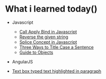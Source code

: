 # What i learned today()

+ Javascript
	+ [Call Apply Bind in Javascript](https://github.com/gsivaprabu/What-i-learn-Today/tree/master/JAVASCRIPT/Call%20Apply%20Bind%20in%20Javascript)
	+ [Reverse the given string](https://github.com/gsivaprabu/What-i-learn-Today/tree/master/JAVASCRIPT/Reverse%20the%20given%20string)
	+ [Splice Concept in Javascript](https://github.com/gsivaprabu/)
	+ [Three Ways to Title Case a Sentence](https://github.com/gsivaprabu/What-i-learn-Today/tree/master/JAVASCRIPT/Three%20Ways%20to%20Title%20Case%20a%20Sentence)
	+ [Guide to Objects](https://github.com/gsivaprabu/What-i-learn-Today/tree/master/JAVASCRIPT/Three%20Ways%20to%20Title%20Case%20a%20Sentence)

+ AngularJS
 + [Text box typed text highlighted in paragraph](https://github.com/gsivaprabu/What-i-learn-Today/tree/master/ANGULARJS/Text%20box%20typed%20text%20highlighted%20in%20paragraph)